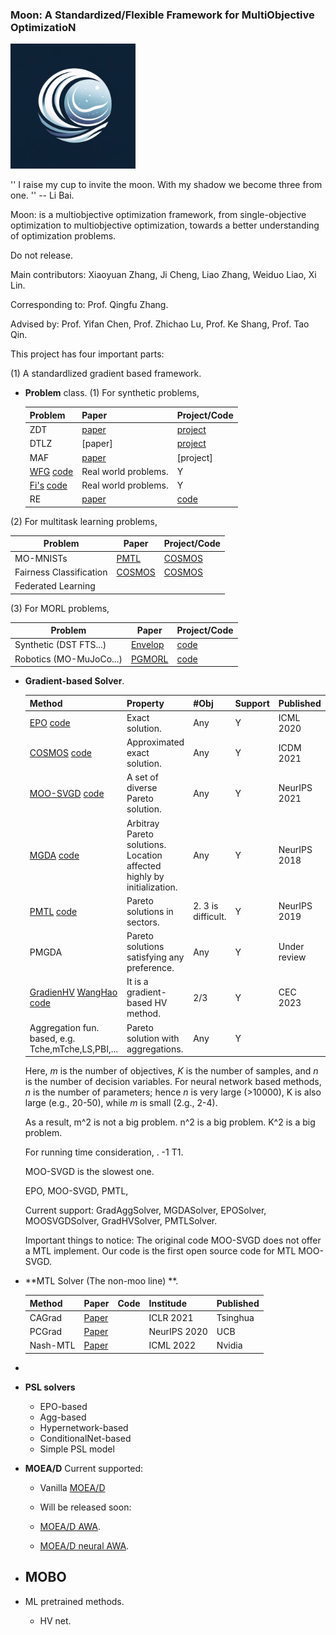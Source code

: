 ### Moon: A Standardized/Flexible Framework for MultiObjective OptimizatioN
<img src="moon.png" alt="Moon" width="200">

''
    I raise my cup to invite the moon.
    With my shadow we become three from one.
''
-- Li Bai.

Moon: is a multiobjective optimization framework, from single-objective optimization to multiobjective optimization, towards a better understanding of optimization problems.


Do not release.  

Main contributors: Xiaoyuan Zhang, Ji Cheng, Liao Zhang, Weiduo Liao, Xi Lin.

Corresponding to: Prof. Qingfu Zhang. 

Advised by: Prof. Yifan Chen, Prof. Zhichao Lu, Prof. Ke Shang, Prof. Tao Qin. 

This project has four important parts:

(1) A standardlized gradient based framework. 

- **Problem** class.
  (1) For synthetic problems, 
   

  | Problem                                                      | Paper                                                                | Project/Code                                         |
  |--------------------------------------------------------------|----------------------------------------------------------------------|------------------------------------------------------|
  | ZDT                                                          | [paper](https://ieeexplore.ieee.org/document/996017)                 | [project](https://pymoo.org/problems/multi/zdt.html) |
  | DTLZ                                                         | [paper] | [project](https://pymoo.org/problems/many/dtlz.html) |Y                                        |
  | MAF                                                          | [paper](https://link.springer.com/article/10.1007/s40747-017-0039-7) | [project]                         |
  | [WFG](https://ieeexplore.ieee.org/document/996017) [code]()  | Real world problems.                                                 | Y                                                    |
  | [Fi's](https://ieeexplore.ieee.org/document/996017) [code]() | Real world problems.                                                 | Y                                                    |
  | RE                                                           | [paper](https://arxiv.org/abs/2009.12867)                            | [code](https://github.com/ryojitanabe/reproblems)    |

(2) For multitask learning problems, 

| Problem                 | Paper | Project/Code |
|-------------------------|------|--------------|
| MO-MNISTs               | [PMTL](https://proceedings.neurips.cc/paper_files/paper/2019/file/685bfde03eb646c27ed565881917c71c-Paper.pdf)     | [COSMOS](https://github.com/ruchtem/cosmos)     |
| Fairness Classification |[COSMOS](https://arxiv.org/pdf/2103.13392.pdf) |[COSMOS](https://github.com/ruchtem/cosmos) |
| Federated Learning      | | |

(3) For MORL problems,

| Problem                 | Paper                                                                                                            | Project/Code                              |
|-------------------------|------------------------------------------------------------------------------------------------------------------|-------------------------------------------|
| Synthetic (DST FTS...)  | [Envelop](https://proceedings.neurips.cc/paper_files/paper/2019/file/4a46fbfca3f1465a27b210f4bdfe6ab3-Paper.pdf) | [code]()                                  |
| Robotics (MO-MuJoCo...) | [PGMORL](http://proceedings.mlr.press/v119/xu20h/xu20h.pdf)                                                      | [code](https://github.com/mit-gfx/PGMORL) |




- **Gradient-based Solver**.

    | Method                                                                                                                                                                              | Property                                                              | #Obj               | Support | Published | Complexity      |
    |-------------------------------------------------------------------------------------------------------------------------------------------------------------------------------------|-----------------------------------------------------------------------|--------------------|---------|----------|-----------------|
    | [EPO](https://proceedings.mlr.press/v119/mahapatra20a/mahapatra20a.pdf) [code](https://github.com/dbmptr/EPOSearch)                                                                 | Exact solution.                                                       | Any                | Y       | ICML 2020 | $O(m^2 n K )$   |
    | [COSMOS](https://arxiv.org/pdf/2103.13392.pdf) [code](https://github.com/ruchtem/cosmos)                                                                                            | Approximated exact solution.                                          | Any                | Y       | ICDM 2021| $O(m n K )$     |
    | [MOO-SVGD](https://openreview.net/pdf?id=S2-j0ZegyrE) [code](https://github.com/gnobitab/MultiObjectiveSampling)                                                                    | A set of diverse Pareto solution.                                     | Any                | Y       | NeurIPS 2021 | $O(m^2 n K^2 )$ |
    | [MGDA](https://proceedings.neurips.cc/paper/2018/file/432aca3a1e345e339f35a30c8f65edce-Paper.pdf) [code](https://github.com/intel-isl/MultiObjectiveOptimization) | Arbitray Pareto solutions. Location affected highly by initialization. | Any                | Y       | NeurIPS 2018 | $O(m^2 n K )$   |
    | [PMTL](https://proceedings.neurips.cc/paper_files/paper/2019/file/685bfde03eb646c27ed565881917c71c-Paper.pdf) [code](https://github.com/Xi-L/ParetoMTL)                             | Pareto solutions in sectors.                                          | 2. 3 is difficult. | Y       | NeurIPS 2019 | $O(m^2 n K^2 )$ |
    | PMGDA     | Pareto solutions satisfying any preference.                           | Any                | Y       | Under review | $O(m^2 n K )$   |
    | [GradienHV](https://arxiv.org/abs/2102.04523) [WangHao](https://link.springer.com/chapter/10.1007/978-3-319-54157-0_44) [code](https://github.com/timodeist/multi_objective_learning) | It is a gradient-based HV method.| 2/3                | Y       | CEC 2023| $O(m^2 n K^2 )$ |   
    | Aggregation fun. based, e.g. Tche,mTche,LS,PBI,...                                                                                                                                  | Pareto solution with aggregations.    | Any                | Y       |


    Here, $m$ is the number of objectives, $K$ is the number of samples, and $n$ is the number of decision variables.
    For neural network based methods, $n$ is the number of parameters; hence $n$ is very large (>10000), K is also large (e.g., 20-50), while $m$ is small (2.g., 2-4).

    As a result, m^2 is not a big problem. n^2 is a big problem. K^2 is a big problem.

    For running time consideration, .
        -1 T1. 

    MOO-SVGD is the slowest one.


    EPO, MOO-SVGD, PMTL, 

    
    Current support:
        GradAggSolver, MGDASolver, EPOSolver, MOOSVGDSolver, GradHVSolver, PMTLSolver.

    Important things to notice:
        The original code MOO-SVGD does not offer a MTL implement. Our code is the first open source code for MTL MOO-SVGD.


- **MTL Solver (The non-moo line) **.

    | Method   | Paper                                         |Code| Institude | Published |
    |----------|-----------------------------------------------|----|---------|-----------|
    | CAGrad   | [Paper](https://openreview.net/forum?id=IMPnRXEWpvr) | |ICLR 2021| Tsinghua  |
    | PCGrad   | [Paper](https://arxiv.org/pdf/2001.06782.pdf) | |NeurIPS 2020| UCB       |
    | Nash-MTL | [Paper](https://arxiv.org/abs/2202.01017)     | |ICML 2022| Nvidia    |

- 
- **PSL solvers**
    - EPO-based
    - Agg-based
    - Hypernetwork-based
    - ConditionalNet-based
    - Simple PSL model
    
    
- **MOEA/D**
    Current supported:
    - Vanilla [MOEA/D](https://ieeexplore.ieee.org/document/4358754)
    
    - Will be released soon:
    - [MOEA/D AWA](https://pubmed.ncbi.nlm.nih.gov/23777254/). 
    - [MOEA/D neural AWA](https://openreview.net/pdf?id=W3T9rql5eo).

- **MOBO**
    - 

- ML pretrained methods. 
    - HV net. 
